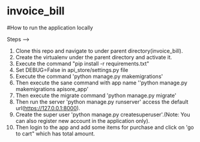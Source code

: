# invoice_bill

#How to run the application locally


Steps -->
1) Clone this repo and navigate to under parent directory(invoice_bill).
2) Create the virtualenv under the parent directory and activate it.
3) Execute the command "pip install -r requirements.txt"
4) Set DEBUG=False in api_store/settings.py file
5) Execute the command 'python manage.py makemigrations'
6) Then execute the sane command with app name ''python manage.py makemigrations apisore_app'
7) Then execute the migrate command 'python manage.py migrate'
8) Then run the server 'python manage.py runserver' access the default url(https://127.0.0.1:8000).
9) Create the super user 'python manage.py createsuperuser'.(Note: You can also register new account in the application only).
10) Then login to the app and add some items for purchase and click on 'go to cart" which has total amount.
